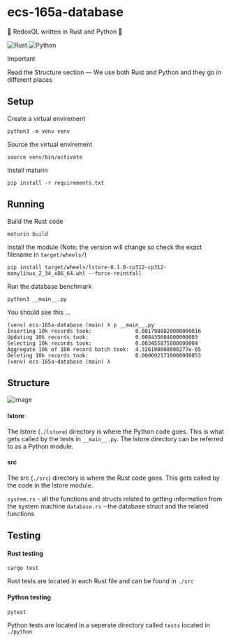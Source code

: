 # ecs-165a-database
🦀 RedoxQL written in Rust and Python 🚀

![Rust](https://img.shields.io/badge/Rust-1A5D8A?style=for-the-badge&logo=rust&logoColor=white)
![Python](https://img.shields.io/badge/Python-3776AB?style=for-the-badge&logo=python&logoColor=white)

> [!IMPORTANT]
> Read the Structure section — We use both Rust and Python and they go in different places

## Setup
Create a virtual envirement
```
python3 -m venv venv
```

Source the virtual envirement
```
source venv/bin/activate
```

Install maturin
```
pip install -r requirements.txt
```

## Running
Build the Rust code
```
maturin build
```

Install the module (Note: the version will change so check the exact filename in `target/wheels/`)
```
pip install target/wheels/lstore-0.1.0-cp312-cp312-manylinux_2_34_x86_64.whl --force-reinstall
```

Run the database benchmark
```
python3 __main__.py
```

You should see this ...
```
(venv) ecs-165a-database (main) λ p __main__.py
Inserting 10k records took:  			 0.0017988820000000016
Updating 10k records took:  			 0.008435604000000003
Selecting 10k records took:  			 0.003455875000000004
Aggregate 10k of 100 record batch took:	 4.326100000000277e-05
Deleting 10k records took:  			 0.0006921710000000053
(venv) ecs-165a-database (main) λ
```

## Structure

![image](https://github.com/user-attachments/assets/4bc1e607-9b01-4992-a853-4a7636ba6196)

#### lstore
The lstore (`./lstore`) directory is where the Python code goes. This is what gets called by the tests in `__main__.py`. The lstore directory can be referred to as a Python module.

#### src
The src (`./src`) directory is where the Rust code goes. This gets called by the code in the lstore module.

`system.rs` - all the functions and structs related to getting information from the system machine
`database.rs` - the database struct and the related functions

## Testing

#### Rust testing
```
cargo test
```

Rust tests are located in each Rust file and can be found in `./src`

#### Python testing
```
pytest
```

Python tests are located in a seperate directory called `tests` located in `./python`
